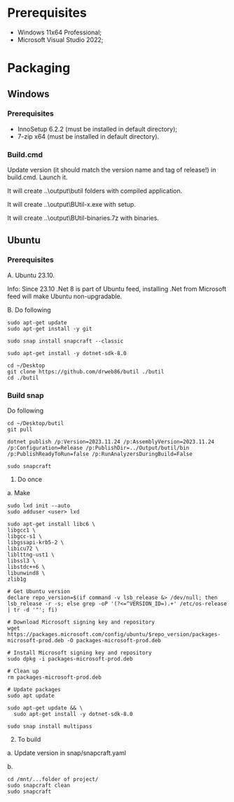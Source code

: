 # Prerequisites

- Windows 11x64 Professional;
- Microsoft Visual Studio 2022;

# Packaging

## Windows

### Prerequisites

- InnoSetup 6.2.2 (must be installed in default directory);
- 7-zip x64 (must be installed in default directory).

### Build.cmd

Update version (it should match the version name and tag of release!) in build.cmd. Launch it.

It will create ..\output\butil folders with compiled application.

It will create ..\output\BUtil-x.exe with setup.

It will create ..\output\BUtil-binaries.7z with binaries.

## Ubuntu

### Prerequisites

A. Ubuntu 23.10.

Info: Since 23.10 .Net 8 is part of Ubuntu feed, installing .Net from Microsoft feed will make Ubuntu non-upgradable.

B. Do following

```
sudo apt-get update
sudo apt-get install -y git

sudo snap install snapcraft --classic

sudo apt-get install -y dotnet-sdk-8.0

cd ~/Desktop
git clone https://github.com/drweb86/butil ./butil
cd ./butil

```

### Build snap

Do following

```
cd ~/Desktop/butil
git pull

dotnet publish /p:Version=2023.11.24 /p:AssemblyVersion=2023.11.24 /p:Configuration=Release /p:PublishDir=../Output/butil/bin /p:PublishReadyToRun=false /p:RunAnalyzersDuringBuild=False

sudo snapcraft
```

1. Do once

a. Make 

```
sudo lxd init --auto
sudo adduser <user> lxd

sudo apt-get install libc6 \
libgcc1 \
libgcc-s1 \
libgssapi-krb5-2 \
libicu72 \
liblttng-ust1 \
libssl3 \
libstdc++6 \
libunwind8 \
zlib1g

# Get Ubuntu version
declare repo_version=$(if command -v lsb_release &> /dev/null; then lsb_release -r -s; else grep -oP '(?<=^VERSION_ID=).+' /etc/os-release | tr -d '"'; fi)

# Download Microsoft signing key and repository
wget https://packages.microsoft.com/config/ubuntu/$repo_version/packages-microsoft-prod.deb -O packages-microsoft-prod.deb

# Install Microsoft signing key and repository
sudo dpkg -i packages-microsoft-prod.deb

# Clean up
rm packages-microsoft-prod.deb

# Update packages
sudo apt update

sudo apt-get update && \
  sudo apt-get install -y dotnet-sdk-8.0

sudo snap install multipass
```

2. To build

a. Update version in snap/snapcraft.yaml

b.

```
cd /mnt/...folder of project/
sudo snapcraft clean
sudo snapcraft
```
